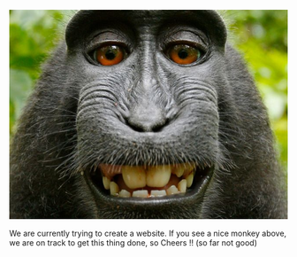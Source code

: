 ![image](images/test_monkey.jpg)

We are currently trying to create a website. If you see a nice monkey above, we are on track to get this thing done, so Cheers !!
(so far not good)
